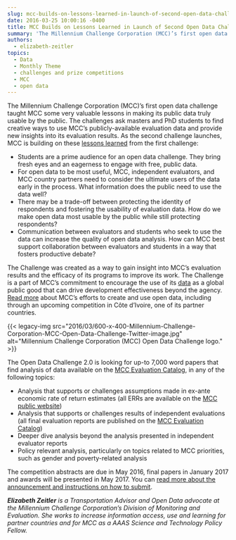 ```yaml
---
slug: mcc-builds-on-lessons-learned-in-launch-of-second-open-data-challenge
date: 2016-03-25 10:00:16 -0400
title: MCC Builds on Lessons Learned in Launch of Second Open Data Challenge
summary: 'The Millennium Challenge Corporation (MCC)’s first open data challenge taught MCC some very valuable lessons in making its public data truly usable by the public. The challenges ask masters and PhD students to find creative ways to use MCC’s publicly-available evaluation data and provide new insights into its evaluation results. As the second challenge launches,'
authors:
  - elizabeth-zeitler
topics:
  - Data
  - Monthly Theme
  - challenges and prize competitions
  - MCC
  - open data
---
```


The Millennium Challenge Corporation (MCC)’s first open data challenge taught MCC some very valuable lessons in making its public data truly usable by the public. The challenges ask masters and PhD students to find creative ways to use MCC’s publicly-available evaluation data and provide new insights into its evaluation results. As the second challenge launches, MCC is building on these [lessons learned](https://www.mcc.gov/blog/entry/blog-030116-students-help-maximize-the-use-of-mcc-data) from the first challenge:

  * Students are a prime audience for an open data challenge. They bring fresh eyes and an eagerness to engage with free, public data.
  * For open data to be most useful, MCC, independent evaluators, and MCC country partners need to consider the ultimate users of the data early in the process. What information does the public need to use the data well?
  * There may be a trade-off between protecting the identity of respondents and fostering the usability of evaluation data. How do we make open data most usable by the public while still protecting respondents?
  * Communication between evaluators and students who seek to use the data can increase the quality of open data analysis. How can MCC best support collaboration between evaluators and students in a way that fosters productive debate?

The Challenge was created as a way to gain insight into MCC’s evaluation results and the efficacy of its programs to improve its work. The Challenge is a part of MCC’s commitment to encourage the use of its [data](https://www.mcc.gov/blog/entry/blog-030116-students-help-maximize-the-use-of-mcc-data) as a global public good that can drive development effectiveness beyond the agency. [Read more](https://www.mcc.gov/initiatives/initiative/open) about MCC’s efforts to create and use open data, including through an upcoming competition in Côte d’Ivoire, one of its partner countries.

{{< legacy-img src="2016/03/600-x-400-Millennium-Challenge-Corporation-MCC-Open-Data-Challenge-Twitter-image.jpg" alt="Millennium Challenge Corporation (MCC) Open Data Challenge logo." >}}

The Open Data Challenge 2.0 is looking for up-to 7,000 word papers that find analysis of data available on the [MCC Evaluation Catalog](https://data.mcc.gov/evaluations/index.php/catalog), in any of the following topics:

  * Analysis that supports or challenges assumptions made in ex-ante economic rate of return estimates (all ERRs are available on the [MCC public website](https://www.mcc.gov/our-impact/err))
  * Analysis that supports or challenges results of independent evaluations (all final evaluation reports are published on the [MCC Evaluation Catalog](https://data.mcc.gov/evaluations/index.php/catalog))
  * Deeper dive analysis beyond the analysis presented in independent evaluator reports
  * Policy relevant analysis, particularly on topics related to MCC priorities, such as gender and poverty-related analysis

The competition abstracts are due in May 2016, final papers in January 2017 and awards will be presented in May 2017. You can [read more about the announcement and instructions on how to submit](https://www.mcc.gov/news-and-events/feature/open-data-challenge).

_**Elizabeth Zeitler** is a Transportation Advisor and Open Data advocate at the Millennium Challenge Corporation’s Division of Monitoring and Evaluation. She works to increase information access, use and learning for partner countries and for MCC as a AAAS Science and Technology Policy Fellow._